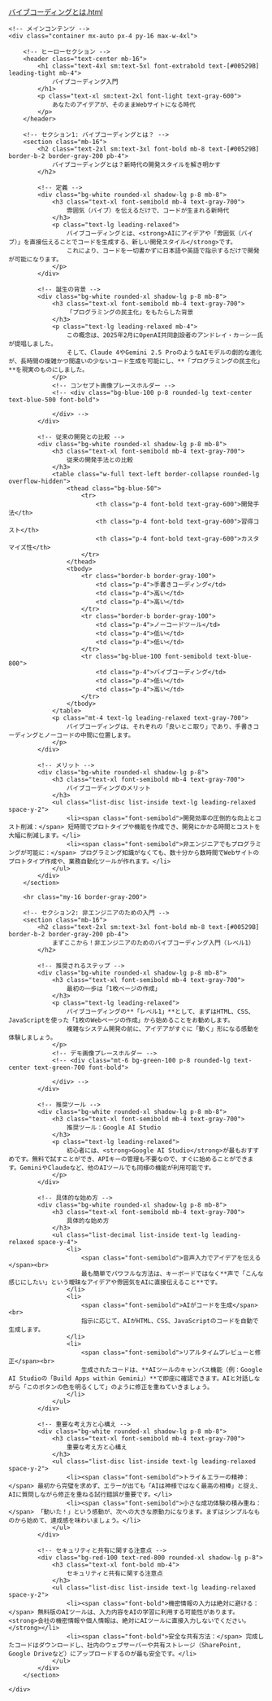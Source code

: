[バイブコーディングとは.html](https://github.com/user-attachments/files/22072057/default.html)
<!DOCTYPE html>
<html lang="ja">
<head>
    <meta charset="UTF-8">
    <meta name="viewport" content="width=device-width, initial-scale=1.0">
    <title>バイブコーディング入門：あなたのアイデアが、そのままWebサイトになる時代</title>
    <!-- Interフォントを読み込み -->
    <link rel="preconnect" href="https://fonts.googleapis.com">
    <link rel="preconnect" href="https://fonts.gstatic.com" crossorigin>
    <link href="https://fonts.googleapis.com/css2?family=Inter:wght@400;500;600;700&display=swap" rel="stylesheet">
    <!-- Tailwind CSSを読み込み -->
    <script src="https://cdn.tailwindcss.com"></script>
    <style>
        body {
            font-family: 'Inter', sans-serif;
        }
    </style>
</head>
<body class="bg-gray-50 text-gray-800">

    <!-- メインコンテンツ -->
    <div class="container mx-auto px-4 py-16 max-w-4xl">

        <!-- ヒーローセクション -->
        <header class="text-center mb-16">
            <h1 class="text-4xl sm:text-5xl font-extrabold text-[#00529B] leading-tight mb-4">
                バイブコーディング入門
            </h1>
            <p class="text-xl sm:text-2xl font-light text-gray-600">
                あなたのアイデアが、そのままWebサイトになる時代
            </p>
        </header>

        <!-- セクション1: バイブコーディングとは？ -->
        <section class="mb-16">
            <h2 class="text-2xl sm:text-3xl font-bold mb-8 text-[#00529B] border-b-2 border-gray-200 pb-4">
                バイブコーディングとは？新時代の開発スタイルを解き明かす
            </h2>
            
            <!-- 定義 -->
            <div class="bg-white rounded-xl shadow-lg p-8 mb-8">
                <h3 class="text-xl font-semibold mb-4 text-gray-700">
                    雰囲気（バイブ）を伝えるだけで、コードが生まれる新時代
                </h3>
                <p class="text-lg leading-relaxed">
                    バイブコーディングとは、<strong>AIにアイデアや「雰囲気（バイブ）」を直接伝えることでコードを生成する、新しい開発スタイル</strong>です。
                    これにより、コードを一切書かずに日本語や英語で指示するだけで開発が可能になります。
                </p>
            </div>

            <!-- 誕生の背景 -->
            <div class="bg-white rounded-xl shadow-lg p-8 mb-8">
                <h3 class="text-xl font-semibold mb-4 text-gray-700">
                    「プログラミングの民主化」をもたらした背景
                </h3>
                <p class="text-lg leading-relaxed mb-4">
                    この概念は、2025年2月にOpenAI共同創設者のアンドレイ・カーシー氏が提唱しました。
                    そして、Claude 4やGemini 2.5 ProのようなAIモデルの劇的な進化が、長時間の複雑かつ間違いの少ないコード生成を可能にし、**「プログラミングの民主化」**を現実のものにしました。
                </p>
                <!-- コンセプト画像プレースホルダー -->
                <!-- <div class="bg-blue-100 p-8 rounded-lg text-center text-blue-500 font-bold">
                    
                </div> -->
            </div>

            <!-- 従来の開発との比較 -->
            <div class="bg-white rounded-xl shadow-lg p-8 mb-8">
                <h3 class="text-xl font-semibold mb-4 text-gray-700">
                    従来の開発手法との比較
                </h3>
                <table class="w-full text-left border-collapse rounded-lg overflow-hidden">
                    <thead class="bg-blue-50">
                        <tr>
                            <th class="p-4 font-bold text-gray-600">開発手法</th>
                            <th class="p-4 font-bold text-gray-600">習得コスト</th>
                            <th class="p-4 font-bold text-gray-600">カスタマイズ性</th>
                        </tr>
                    </thead>
                    <tbody>
                        <tr class="border-b border-gray-100">
                            <td class="p-4">手書きコーディング</td>
                            <td class="p-4">高い</td>
                            <td class="p-4">高い</td>
                        </tr>
                        <tr class="border-b border-gray-100">
                            <td class="p-4">ノーコードツール</td>
                            <td class="p-4">低い</td>
                            <td class="p-4">低い</td>
                        </tr>
                        <tr class="bg-blue-100 font-semibold text-blue-800">
                            <td class="p-4">バイブコーディング</td>
                            <td class="p-4">低い</td>
                            <td class="p-4">高い</td>
                        </tr>
                    </tbody>
                </table>
                <p class="mt-4 text-lg leading-relaxed text-gray-700">
                    バイブコーディングは、それぞれの「良いとこ取り」であり、手書きコーディングとノーコードの中間に位置します。
                </p>
            </div>

            <!-- メリット -->
            <div class="bg-white rounded-xl shadow-lg p-8">
                <h3 class="text-xl font-semibold mb-4 text-gray-700">
                    バイブコーディングのメリット
                </h3>
                <ul class="list-disc list-inside text-lg leading-relaxed space-y-2">
                    <li><span class="font-semibold">開発効率の圧倒的な向上とコスト削減：</span> 短時間でプロトタイプや機能を作成でき、開発にかかる時間とコストを大幅に削減します。</li>
                    <li><span class="font-semibold">非エンジニアでもプログラミングが可能に：</span> プログラミング知識がなくても、数十分から数時間でWebサイトのプロトタイプ作成や、業務自動化ツールが作れます。</li>
                </ul>
            </div>
        </section>

        <hr class="my-16 border-gray-200">

        <!-- セクション2: 非エンジニアのための入門 -->
        <section class="mb-16">
            <h2 class="text-2xl sm:text-3xl font-bold mb-8 text-[#00529B] border-b-2 border-gray-200 pb-4">
                まずここから！非エンジニアのためのバイブコーディング入門（レベル1）
            </h2>

            <!-- 推奨されるステップ -->
            <div class="bg-white rounded-xl shadow-lg p-8 mb-8">
                <h3 class="text-xl font-semibold mb-4 text-gray-700">
                    最初の一歩は「1枚ページの作成」
                </h3>
                <p class="text-lg leading-relaxed">
                    バイブコーディングの**「レベル1」**として、まずはHTML、CSS、JavaScriptを使った「1枚のWebページの作成」から始めることをお勧めします。
                    複雑なシステム開発の前に、アイデアがすぐに「動く」形になる感動を体験しましょう。
                </p>
                <!-- デモ画像プレースホルダー -->
                <!-- <div class="mt-6 bg-green-100 p-8 rounded-lg text-center text-green-700 font-bold">
                    
                </div> -->
            </div>

            <!-- 推奨ツール -->
            <div class="bg-white rounded-xl shadow-lg p-8 mb-8">
                <h3 class="text-xl font-semibold mb-4 text-gray-700">
                    推奨ツール：Google AI Studio
                </h3>
                <p class="text-lg leading-relaxed">
                    初心者には、<strong>Google AI Studio</strong>が最もおすすめです。無料で試すことができ、APIキーの管理も不要なので、すぐに始めることができます。GeminiやClaudeなど、他のAIツールでも同様の機能が利用可能です。
                </p>
            </div>

            <!-- 具体的な始め方 -->
            <div class="bg-white rounded-xl shadow-lg p-8 mb-8">
                <h3 class="text-xl font-semibold mb-4 text-gray-700">
                    具体的な始め方
                </h3>
                <ul class="list-decimal list-inside text-lg leading-relaxed space-y-4">
                    <li>
                        <span class="font-semibold">音声入力でアイデアを伝える</span><br>
                        最も簡単でパワフルな方法は、キーボードではなく**声で「こんな感じにしたい」という曖昧なアイデアや雰囲気をAIに直接伝えること**です。
                    </li>
                    <li>
                        <span class="font-semibold">AIがコードを生成</span><br>
                        指示に応じて、AIがHTML、CSS、JavaScriptのコードを自動で生成します。
                    </li>
                    <li>
                        <span class="font-semibold">リアルタイムプレビューと修正</span><br>
                        生成されたコードは、**AIツールのキャンバス機能（例：Google AI Studioの「Build Apps within Gemini」）**で即座に確認できます。AIと対話しながら「このボタンの色を明るくして」のように修正を重ねていきましょう。
                    </li>
                </ul>
            </div>

            <!-- 重要な考え方と心構え -->
            <div class="bg-white rounded-xl shadow-lg p-8 mb-8">
                <h3 class="text-xl font-semibold mb-4 text-gray-700">
                    重要な考え方と心構え
                </h3>
                <ul class="list-disc list-inside text-lg leading-relaxed space-y-2">
                    <li><span class="font-semibold">トライ＆エラーの精神：</span> 最初から完璧を求めず、エラーが出ても「AIは神様ではなく最高の相棒」と捉え、AIに質問しながら修正を重ねる試行錯誤が重要です。</li>
                    <li><span class="font-semibold">小さな成功体験の積み重ね：</span> 「動いた！」という感動が、次への大きな原動力になります。まずはシンプルなものから始めて、達成感を味わいましょう。</li>
                </ul>
            </div>

            <!-- セキュリティと共有に関する注意点 -->
            <div class="bg-red-100 text-red-800 rounded-xl shadow-lg p-8">
                <h3 class="text-xl font-bold mb-4">
                    セキュリティと共有に関する注意点
                </h3>
                <ul class="list-disc list-inside text-lg leading-relaxed space-y-2">
                    <li><span class="font-bold">機密情報の入力は絶対に避ける：</span> 無料版のAIツールは、入力内容をAIの学習に利用する可能性があります。<strong>会社の機密情報や個人情報は、絶対にAIツールに直接入力しないでください。</strong></li>
                    <li><span class="font-bold">安全な共有方法：</span> 完成したコードはダウンロードし、社内のウェブサーバーや共有ストレージ（SharePoint, Google Driveなど）にアップロードするのが最も安全です。</li>
                </ul>
            </div>
        </section>

    </div>

</body>
</html>
